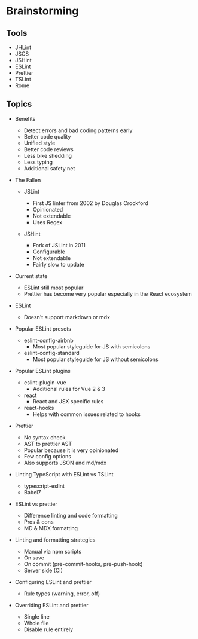 # Brainstorming

## Tools

* JHLint
* JSCS
* JSHint
* ESLint
* Prettier
* TSLint
* Rome

## Topics

* Benefits
  * Detect errors and bad coding patterns early
  * Better code quality
  * Unified style
  * Better code reviews
  * Less bike shedding
  * Less typing
  * Additional safety net


* The Fallen
  * JSLint
    * First JS linter from 2002 by Douglas Crockford
    * Opinionated
    * Not extendable
    * Uses Regex

  * JSHint
    * Fork of JSLint in 2011
    * Configurable
    * Not extendable
    * Fairly slow to update

* Current state
  * ESLint still most popular
  * Prettier has become very popular especially in the React ecosystem

* ESLint
  * Doesn't support markdown or mdx

* Popular ESLint presets
  * eslint-config-airbnb
    * Most popular styleguide for JS with semicolons
  * eslint-config-standard
    * Most popular styleguide for JS without semicolons

* Popular ESLint plugins
  * eslint-plugin-vue
    * Additional rules for Vue 2 & 3
  * react
    * React and JSX specific rules
  * react-hooks
    * Helps with common issues related to hooks


* Prettier
  * No syntax check
  * AST to prettier AST
  * Popular because it is very opinionated
  * Few config options
  * Also supports JSON and md/mdx

* Linting TypeScript with ESLint vs TSLint
  * typescript-eslint
  * Babel7

* ESLint vs prettier
  * Difference linting and code formatting
  * Pros & cons
  * MD & MDX formatting

* Linting and formatting strategies
  * Manual via npm scripts
  * On save
  * On commit (pre-commit-hooks, pre-push-hook)
  * Server side (CI)

* Configuring ESLint and prettier
  * Rule types (warning, error, off)

* Overriding ESLint and prettier
  * Single line
  * Whole file
  * Disable rule entirely

